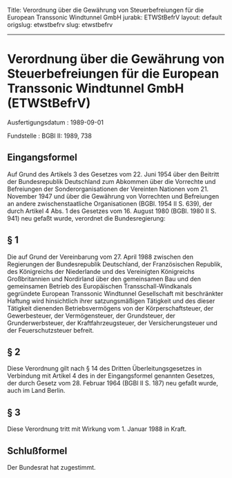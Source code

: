 Title: Verordnung über die Gewährung von Steuerbefreiungen für die European Transsonic
  Windtunnel GmbH
jurabk: ETWStBefrV
layout: default
origslug: etwstbefrv
slug: etwstbefrv

---

# Verordnung über die Gewährung von Steuerbefreiungen für die European Transsonic Windtunnel GmbH (ETWStBefrV)

Ausfertigungsdatum
:   1989-09-01

Fundstelle
:   BGBl II: 1989, 738



## Eingangsformel

Auf Grund des Artikels 3 des Gesetzes vom 22. Juni 1954 über den
Beitritt der Bundesrepublik Deutschland zum Abkommen über die
Vorrechte und Befreiungen der Sonderorganisationen der Vereinten
Nationen vom 21. November 1947 und über die Gewährung von Vorrechten
und Befreiungen an andere zwischenstaatliche Organisationen (BGBl.
1954 II S. 639), der durch Artikel 4 Abs. 1 des Gesetzes vom 16.
August 1980 (BGBl. 1980 II S. 941) neu gefaßt wurde, verordnet die
Bundesregierung:


## § 1

Die auf Grund der Vereinbarung vom 27. April 1988 zwischen den
Regierungen der Bundesrepublik Deutschland, der Französischen
Republik, des Königreichs der Niederlande und des Vereinigten
Königreichs Großbritannien und Nordirland über den gemeinsamen Bau und
den gemeinsamen Betrieb des Europäischen Transschall-Windkanals
gegründete European Transsonic Windtunnel Gesellschaft mit
beschränkter Haftung wird hinsichtlich ihrer satzungsmäßigen Tätigkeit
und des dieser Tätigkeit dienenden Betriebsvermögens von der
Körperschaftsteuer, der Gewerbesteuer, der Vermögensteuer, der
Grundsteuer, der Grunderwerbsteuer, der Kraftfahrzeugsteuer, der
Versicherungsteuer und der Feuerschutzsteuer befreit.


## § 2

Diese Verordnung gilt nach § 14 des Dritten Überleitungsgesetzes in
Verbindung mit Artikel 4 des in der Eingangsformel genannten Gesetzes,
der durch Gesetz vom 28. Februar 1964 (BGBl II S. 187) neu gefaßt
wurde, auch im Land Berlin.


## § 3

Diese Verordnung tritt mit Wirkung vom 1. Januar 1988 in Kraft.


## Schlußformel

Der Bundesrat hat zugestimmt.

